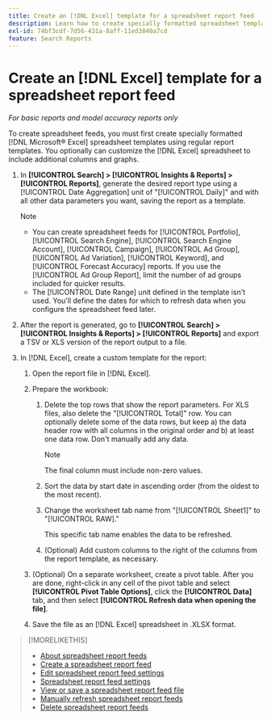 ```yaml
---
title: Create an [!DNL Excel] template for a spreadsheet report feed
description: Learn how to create specially formatted spreadsheet templates.
exl-id: 74bf3cdf-7d56-431a-8aff-11ed3840a7cd
feature: Search Reports
---
```

# Create an [!DNL Excel] template for a spreadsheet report feed

*For basic reports and model accuracy reports only*

To create spreadsheet feeds, you must first create specially formatted [!DNL Microsoft® Excel] spreadsheet templates using regular report templates. You optionally can customize the [!DNL Excel] spreadsheet to include additional columns and graphs.

1. In **[!UICONTROL Search] > [!UICONTROL Insights & Reports] > [!UICONTROL Reports]**, generate the desired report type using a [!UICONTROL Date Aggregation] unit of "[!UICONTROL Daily]" and with all other data parameters you want, saving the report as a template.

   >[!NOTE]
   >
   > * You can create spreadsheet feeds for [!UICONTROL Portfolio], [!UICONTROL Search Engine], [!UICONTROL Search Engine Account], [!UICONTROL Campaign], [!UICONTROL Ad Group], [!UICONTROL Ad Variation], [!UICONTROL Keyword], and [!UICONTROL Forecast Accuracy] reports. If you use the [!UICONTROL Ad Group Report], limit the number of ad groups included for quicker results.
   > * The [!UICONTROL Date Range] unit defined in the template isn't used. You'll define the dates for which to refresh data when you configure the spreadsheet feed later.

1. After the report is generated, go to **[!UICONTROL Search] > [!UICONTROL Insights & Reports] > [!UICONTROL Reports]** and export a TSV or XLS version of the report output to a file.

1. In [!DNL Excel], create a custom template for the report:

   1. Open the report file in [!DNL Excel].
   
   1. Prepare the workbook:
      
      1. Delete the top rows that show the report parameters. For XLS files, also delete the "[!UICONTROL Total]" row. You can optionally delete some of the data rows, but keep a) the data header row with all columns in the original order and b) at least one data row. Don't manually add any data.
       
         >[!NOTE]
         >
         > The final column must include non-zero values.
       
       2. Sort the data by start date in ascending order (from the oldest to the most recent).
       
       3. Change the worksheet tab name from "[!UICONTROL Sheet1]" to "[!UICONTROL RAW]."
          
          This specific tab name enables the data to be refreshed.
          
       4. (Optional) Add custom columns to the right of the columns from the report template, as necessary.

   1. (Optional) On a separate worksheet, create a pivot table. After you are done, right-click in any cell of the pivot table and select **[!UICONTROL Pivot Table Options]**, click the **[!UICONTROL Data]** tab, and then select **[!UICONTROL Refresh data when opening the file]**.
   
   1. Save the file as an [!DNL Excel] spreadsheet in .XLSX format.

>[!MORELIKETHIS]
>
>* [About spreadsheet report feeds](spreadsheet-feed-about.md)
>* [Create a spreadsheet report feed](spreadsheet-feed-create.md)
>* [Edit spreadsheet report feed settings](spreadsheet-feed-edit.md)
>* [Spreadsheet report feed settings](spreadsheet-feed-settings.md)
>* [View or save a spreadsheet report feed file](spreadsheet-feed-view-or-save.md)
>* [Manually refresh spreadsheet report feeds](spreadsheet-feed-refresh.md)
>* [Delete spreadsheet report feeds](spreadsheet-feed-delete.md)
